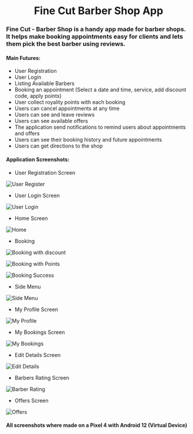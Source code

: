 # <h1 align="center">Fine Cut Barber Shop App</h1>

<h3 align="left">Fine Cut - Barber Shop is a handy app made for barber shops. 
It helps make booking appointments easy for clients and lets them pick the best barber using reviews.</h3>

<h4 align="left">Main Futures:</h4>

- User Registration
- User Login
- Listing Available Barbers
- Booking an appointment (Select a date and time, service, add discount code, apply points)
- User collect royality points with each booking
- Users can cancel appointments at any time
- Users can see and leave reviews
- Users can see available offers
- The application send notifications to remind users about appointments and offers
- Users can see their booking history and future appointments
- Users can get directions to the shop

<h4 align="left">Application Screenshots:</h4>

- User Registration Screen

![User Register](screenshots/Customer_Register%20.png)

- User Login Screen

![User Login](screenshots/Customer_Login.png)

- Home Screen

![Home](screenshots/home.png)

- Booking

![Booking with discount](screenshots/discount_code%20applied.png)

![Booking with Points](screenshots/using_points%20.png)

![Booking Success](screenshots/booking_success.png)

- Side Menu

![Side Menu](screenshots/side_menu%20.png)

- My Profile Screen

![My Profile](screenshots/profile_screen.png)

- My Bookings Screen

![My Bookings](screenshots/My_Bookings_Screen.png)

- Edit Details Screen

![Edit Details](screenshots/edit_details_screen.png)

- Barbers Rating Screen

![Barber Rating](screenshots/barber_ratings.png)

- Offers Screen

![Offers](screenshots/offers_screen.png)

<h4 align="left">All screenshots where made on a Pixel 4 with Android 12 (Virtual Device)</h4>
